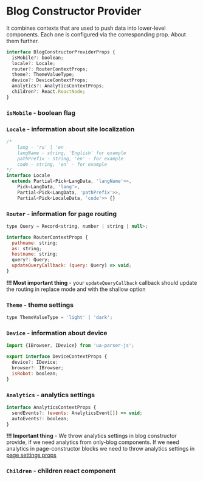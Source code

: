 # Blog Constructor Provider

It combines contexts that are used to push data into lower-level components. Each one is configured via the corresponding prop. About them further.

```jsx
interface BlogConstructorProviderProps {
  isMobile?: boolean;
  locale?: Locale;
  router?: RouterContextProps;
  theme?: ThemeValueType;
  device?: DeviceContextProps;
  analytics?: AnalyticsContextProps;
  children?: React.ReactNode;
}
```

### `isMobile` - boolean flag

### `Locale` - information about site localization

```jsx
/*
    lang - 'ru' | 'en
    langName - string, 'English' for example
    pathPrefix - string, 'en' - for example
    code - string, 'en' - for example
*/
interface Locale
  extends Partial<Pick<LangData, 'langName'>>,
    Pick<LangData, 'lang'>,
    Partial<Pick<LangData, 'pathPrefix'>>,
    Partial<Pick<LocaleData, 'code'>> {}
```

### `Router` - information for page routing

```jsx
type Query = Record<string, number | string | null>;

interface RouterContextProps {
  pathname: string;
  as: string;
  hostname: string;
  query?: Query;
  updateQueryCallback: (query: Query) => void;
}
```

**!!! Most important thing** - your `updateQueryCallback` callback should update the routing in replace mode and with the shallow option

### `Theme` - theme settings

```jsx
type ThemeValueType = 'light' | 'dark';
```

### `Device` - information about device

```jsx
import {IBrowser, IDevice} from 'ua-parser-js';

export interface DeviceContextProps {
  device?: IDevice;
  browser?: IBrowser;
  isRobot: boolean;
}
```

### `Analytics` - analytics settings

```jsx
interface AnalyticsContextProps {
  sendEvents?: (events: AnalyticsEvent[]) => void;
  autoEvents?: boolean;
}
```

**!!! Important thing** - We throw analytics settings in blog constructor provide, if we need analytics from only-blog components. If we need analytics in page-constructor blocks we need to throw analytics settings in [page settings props](../containers/BlogPage/README.md)

### `Children` - children react component
